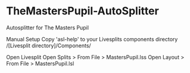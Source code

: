 # TheMastersPupil-AutoSplitter
 Autosplitter for The Masters Pupil

Manual Setup
Copy 'asl-help' to your Livesplits components directory
/[Livesplit directory]/Components/

Open Livesplit
Open Splits > From File > MastersPupil.lss
Open Layout > From File > MastersPupil.lsl